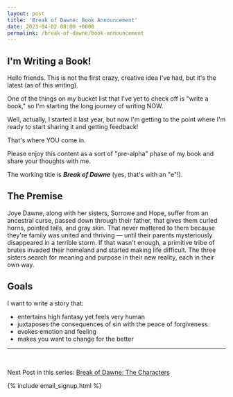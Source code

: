 ```yaml
---
layout: post
title: 'Break of Dawne: Book Announcement'
date: 2023-04-02 08:00 +0000
permalink: /break-of-dawne/book-announcement
---
```


## I'm Writing a Book!

Hello friends. This is not the first crazy, creative idea I've had, but it's the latest (as of this writing).

One of the things on my bucket list that I've yet to check off is "write a book," so I'm starting the long journey of writing NOW.

Well, actually, I started it last year, but now I'm getting to the point where I'm ready to start sharing it and getting feedback!

That's where YOU come in.

Please enjoy this content as a sort of "pre-alpha" phase of my book and share your thoughts with me.

The working title is _**Break of Dawne**_ (yes, that's with an "e"!).

## The Premise

Joye Dawne, along with her sisters, Sorrowe and Hope, suffer from an ancestral curse, passed down through their father, that gives them curled horns, pointed tails, and gray skin. That never mattered to them because they're family was united and thriving — until their parents mysteriously disappeared in a terrible storm. If that wasn't enough, a primitive tribe of brutes invaded their homeland and started making life difficult. The three sisters search for meaning and purpose in their new reality, each in their own way.

## Goals

I want to write a story that:

- entertains high fantasy yet feels very human
- juxtaposes the consequences of sin with the peace of forgiveness
- evokes emotion and feeling
- makes you want to change for the better

---

<br />

Next Post in this series: [Break of Dawne: The Characters](/break-of-dawne/characters)

{% include email_signup.html %}
